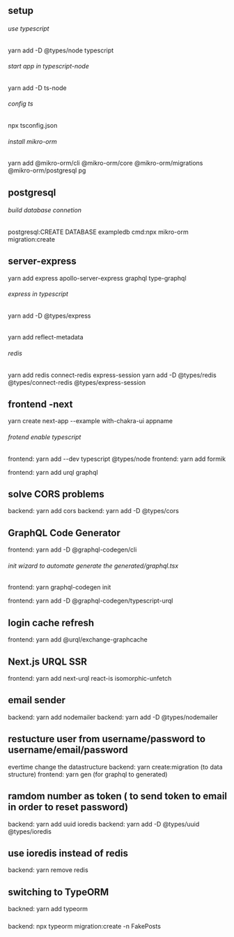 ## setup
###### use typescript
yarn add -D @types/node typescript 

###### start app in typescript-node

yarn add -D ts-node

###### config ts

npx tsconfig.json

###### install mikro-orm
yarn add @mikro-orm/cli @mikro-orm/core @mikro-orm/migrations @mikro-orm/postgresql pg

## postgresql

###### build database connetion
postgresql:CREATE DATABASE exampledb
cmd:npx mikro-orm migration:create

## server-express

yarn add express apollo-server-express graphql type-graphql

###### express in typescript
yarn add -D @types/express

###### 
yarn add reflect-metadata

###### redis
yarn add redis connect-redis express-session
yarn add -D @types/redis @types/connect-redis @types/express-session


## frontend -next
yarn create next-app --example with-chakra-ui appname

###### frotend enable typescript
frontend: yarn add --dev typescript @types/node
frontend: yarn add formik

frontend: yarn add urql graphql

## solve CORS problems
backend: yarn add cors
backend: yarn add -D @types/cors

## GraphQL Code Generator
frontend: yarn add -D @graphql-codegen/cli

###### init wizard to automate generate the generated/graphql.tsx
frontend: yarn graphql-codegen init

frontend: yarn add -D @graphql-codegen/typescript-urql
## login cache refresh
frontend: yarn add @urql/exchange-graphcache

## Next.js URQL SSR
frontend: yarn add next-urql react-is isomorphic-unfetch

## email sender
backend: yarn add nodemailer
backend: yarn add -D @types/nodemailer

## restucture user from username/password to username/email/password
evertime change the datastructure
backend: yarn create:migration (to data structure)
frontend: yarn gen (for graphql to generated)

## ramdom number as token ( to send token to email in order to reset password)
backend: yarn add uuid ioredis
backend: yarn add -D @types/uuid @types/ioredis

## use ioredis instead of redis
backend: yarn remove redis

## switching to TypeORM
backned: yarn add typeorm

###
backend: npx typeorm migration:create -n FakePosts
